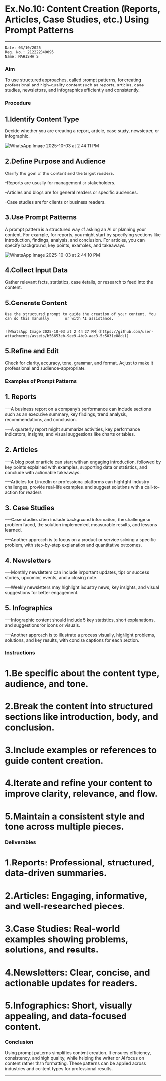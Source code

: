 # Ex.No.10: Content Creation (Reports, Articles, Case Studies, etc.) Using Prompt Patterns

---
```
Date: 03/10/2025 
Reg. No.: 212222040095
Name: MAHISHA S
```
### Aim

To use structured approaches, called prompt patterns, for creating professional and high-quality content 
such as reports, articles, case studies, newsletters, and infographics efficiently and consistently.

### Procedure

## 1.Identify Content Type
   Decide whether you are creating a report, article, case study,
   newsletter, or infographic.
   

   ![WhatsApp Image 2025-10-03 at 2 44 11 PM](https://github.com/user-attachments/assets/5832d920-2037-40e6-abd1-c93b742d9358)


## 2.Define Purpose and Audience
   Clarify the goal of the content and the target readers.

   -Reports are usually for management or stakeholders.

   -Articles and blogs are for general readers or specific audiences.

   -Case studies are for clients or business readers.

## 3.Use Prompt Patterns
   A prompt pattern is a structured way of asking an AI or planning your content. For example,    for reports, you might start by specifying sections like introduction, findings, analysis,      and conclusion. For articles, you can specify background, key points, examples, and takeaways.
   

   ![WhatsApp Image 2025-10-03 at 2 44 10 PM](https://github.com/user-attachments/assets/2a5ba63d-9fe0-4490-ae72-add21b66d6ff)


## 4.Collect Input Data
   Gather relevant facts, statistics, case details, or research to feed into the content.

## 5.Generate Content
    Use the structured prompt to guide the creation of your content. You can do this manually       or with AI assistance.


    ![WhatsApp Image 2025-10-03 at 2 44 27 PM](https://github.com/user-attachments/assets/b56653eb-9ee9-4be9-aac3-5c5031e88da1)


## 5.Refine and Edit
   Check for clarity, accuracy, tone, grammar, and format. Adjust to make it professional and      audience-appropriate.

### Examples of Prompt Patterns
## 1. Reports

---A business report on a company’s performance can include sections such as an executive     summary, key findings, trend analysis, recommendations, and conclusion.

---A quarterly report might summarize activities, key performance indicators, insights, and visual suggestions like charts or tables.

## 2. Articles

---A blog post or article can start with an engaging introduction, followed by key points explained with examples, supporting data or statistics, and conclude with actionable takeaways.

---Articles for LinkedIn or professional platforms can highlight industry challenges, provide real-life examples, and suggest solutions with a call-to-action for readers.

## 3. Case Studies

---Case studies often include background information, the challenge or problem faced, the solution implemented, measurable results, and lessons learned.

---Another approach is to focus on a product or service solving a specific problem, with step-by-step explanation and quantitative outcomes.

## 4. Newsletters

---Monthly newsletters can include important updates, tips or success stories, upcoming events, and a closing note.

---Weekly newsletters may highlight industry news, key insights, and visual suggestions for better engagement.

## 5. Infographics

---Infographic content should include 5 key statistics, short explanations, and suggestions for icons or visuals.

---Another approach is to illustrate a process visually, highlight problems, solutions, and key results, with concise captions for each section.

### Instructions

# 1.Be specific about the content type, audience, and tone.

# 2.Break the content into structured sections like introduction, body, and conclusion.

# 3.Include examples or references to guide content creation.

# 4.Iterate and refine your content to improve clarity, relevance, and flow.

# 5.Maintain a consistent style and tone across multiple pieces.

### Deliverables

# 1.Reports: Professional, structured, data-driven summaries.

# 2.Articles: Engaging, informative, and well-researched pieces.

# 3.Case Studies: Real-world examples showing problems, solutions, and results.

# 4.Newsletters: Clear, concise, and actionable updates for readers.

# 5.Infographics: Short, visually appealing, and data-focused content.

### Conclusion

 Using prompt patterns simplifies content creation. It ensures efficiency, consistency, and  high quality, while helping the writer or AI focus on content rather than formatting. These patterns can be applied across industries and content types for professional results.

---
